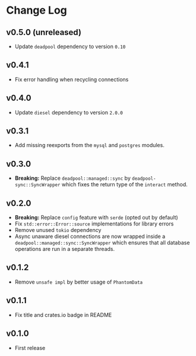 # Change Log

## v0.5.0 (unreleased)

- Update `deadpool` dependency to version `0.10`

## v0.4.1

* Fix error handling when recycling connections

## v0.4.0

* Update `diesel` dependency to version `2.0.0`

## v0.3.1

* Add missing reexports from the `mysql` and `postgres` modules.

## v0.3.0

* __Breaking:__ Replace `deadpool::managed::sync` by
  `deadpool-sync::SyncWrapper` which fixes the return type
  of the `interact` method.

## v0.2.0

* __Breaking:__ Replace `config` feature with `serde` (opted out by default)
* Fix `std::error::Error::source` implementations for library errors
* Remove unused `tokio` dependency
* Async unaware diesel connections are now wrapped inside
  a `deadpool::managed::sync::SyncWrapper` which ensures that
  all database operations are run in a separate threads.

## v0.1.2

* Remove `unsafe impl` by better usage of `PhantomData`

## v0.1.1

* Fix title and crates.io badge in README

## v0.1.0

* First release
